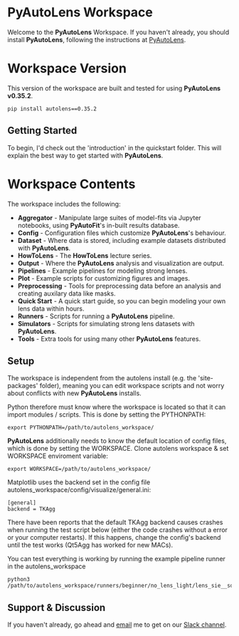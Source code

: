 # PyAutoLens Workspace

Welcome to the **PyAutoLens** Workspace. If you haven't already, you should install **PyAutoLens**, following the instructions at [PyAutoLens](https://github.com/Jammy2211/PyAutoLens).

# Workspace Version

This version of the workspace are built and tested for using **PyAutoLens v0.35.2**.

```
pip install autolens==0.35.2
```

## Getting Started

To begin, I'd check out the 'introduction' in the quickstart folder. This will explain the best way to get started with
**PyAutoLens**.

# Workspace Contents

The workspace includes the following:

- **Aggregator** - Manipulate large suites of model-fits via Jupyter notebooks, using **PyAutoFit**'s in-built results database.
- **Config** - Configuration files which customize **PyAutoLens**'s behaviour.
- **Dataset** - Where data is stored, including example datasets distributed with **PyAutoLens**.
- **HowToLens** - The **HowToLens** lecture series.
- **Output** - Where the **PyAutoLens** analysis and visualization are output.
- **Pipelines** - Example pipelines for modeling strong lenses.
- **Plot** - Example scripts for customizing figures and images.
- **Preprocessing** - Tools for preprocessing data before an analysis and creating auxilary data like masks.
- **Quick Start** - A quick start guide, so you can begin modeling your own lens data within hours.
- **Runners** - Scripts for running a **PyAutoLens** pipeline.
- **Simulators** - Scripts for simulating strong lens datasets with **PyAutoLens**.
- **Tools** - Extra tools for using many other **PyAutoLens** features.

## Setup

The workspace is independent from the autolens install (e.g. the 'site-packages' folder), meaning you can edit workspace 
scripts and not worry about conflicts with new **PyAutoLens** installs.

Python therefore must know where the workspace is located so that it can import modules / scripts. This is done by 
setting the PYTHONPATH:
```
export PYTHONPATH=/path/to/autolens_workspace/
```

**PyAutoLens** additionally needs to know the default location of config files, which is done by setting the WORKSPACE.
Clone autolens workspace & set WORKSPACE enviroment variable:
```
export WORKSPACE=/path/to/autolens_workspace/
```

Matplotlib uses the backend set in the config file autolens_workspace/config/visualize/general.ini:
 
 ```
[general]
backend = TKAgg
``` 

There have been reports that the default TKAgg backend causes crashes when running the test script below (either the 
code crashes without a error or your computer restarts). If this happens, change the config's backend until the test
works (Qt5Agg has worked for new MACs).

You can test everything is working by running the example pipeline runner in the autolens_workspace
```
python3 /path/to/autolens_workspace/runners/beginner/no_lens_light/lens_sie__source_inversion.py
```

## Support & Discussion

If you haven't already, go ahead and [email](https://github.com/Jammy2211) me to get on our [Slack channel](https://pyautolens.slack.com/).

